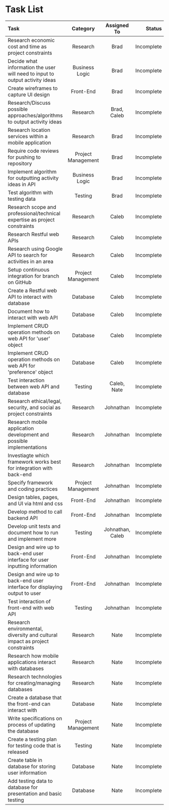 # Task List

| Task                                                                              | Category              | Assigned To       | Status        |
| :---                                                                              | :----:                | :----:            | ---:          |
| Research economic cost and time as project constraints                            | Research              | Brad              | Incomplete    |
| Decide what information the user will need to input to output activity ideas      | Business Logic        | Brad              | Incomplete    |
| Create wireframes to capture UI design                                            | Front-End             | Brad              | Incomplete    |
| Research/Discuss possible approaches/algorithms to output activity ideas          | Research              | Brad, Caleb       | Incomplete    | 
| Research location services within a mobile application                            | Research              | Brad              | Incomplete    |
| Require code reviews for pushing to repository                                    | Project Management    | Brad              | Incomplete    |
| Implement algorithm for outputting activity ideas in API                          | Business Logic        | Brad              | Incomplete    |
| Test algorithm with testing data                                                  | Testing               | Brad              | Incomplete    |
| Research scope and professional/technical expertise as project constraints        | Research              | Caleb             | Incomplete    |
| Research Restful web APIs                                                         | Research              | Caleb             | Incomplete    |
| Research using Google API to search for activities in an area                     | Research              | Caleb             | Incomplete    |
| Setup continuous integration for branch on GitHub                                 | Project Management    | Caleb             | Incomplete    |
| Create a Restful web API to interact with database                                | Database              | Caleb             | Incomplete    |
| Document how to interact with web API                                             | Database              | Caleb             | Incomplete    |
| Implement CRUD operation methods on web API for 'user' object                     | Database              | Caleb             | Incomplete    |
| Implement CRUD operation methods on web API for 'preference' object               | Database              | Caleb             | Incomplete    |
| Test interaction between web API and database                                     | Testing               | Caleb, Nate       | Incomplete    |
| Research ethical/legal, security, and social as project constraints               | Research              | Johnathan         | Incomplete    |
| Research mobile application development and possible implementations              | Research              | Johnathan         | Incomplete    |
| Investiagte which framework works best for integration with back-end              | Research              | Johnathan         | Incomplete    |
| Specify framework and coding practices                                            | Project Management    | Johnathan         | Incomplete    |
| Design tables, pages, and UI via html and css                                     | Front-End             | Johnathan         | Incomplete    |
| Develop method to call backend API                                                | Front-End             | Johnathan         | Incomplete    |
| Develop unit tests and document how to run and implement more                     | Testing               | Johnathan, Caleb  | Incomplete    |
| Design and wire up to back-end user interface for user inputting information      | Front-End             | Johnathan         | Incomplete    |
| Design and wire up to back-end user interface for displaying output to user       | Front-End             | Johnathan         | Incomplete    |
| Test interaction of front-end with web API                                        | Testing               | Johnathan         | Incomplete    |
| Research environmental, diversity and cultural impact as project constraints      | Research              | Nate              | Incomplete    |
| Research how mobile applications interact with databases                          | Research              | Nate              | Incomplete    |
| Research technologies for creating/managing databases                             | Research              | Nate              | Incomplete    |
| Create a database that the front-end can interact with                            | Database              | Nate              | Incomplete    |
| Write specifications on process of updating the database                          | Project Management    | Nate              | Incomplete    |
| Create a testing plan for testing code that is released                           | Testing               | Nate              | Incomplete    |
| Create table in database for storing user information                             | Database              | Nate              | Incomplete    |
| Add testing data to database for presentation and basic testing                   | Database              | Nate              | Incomplete    |
